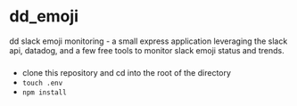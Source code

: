 # dd_emoji
dd slack emoji monitoring - a small express application leveraging the slack api, datadog, and a few free tools to monitor slack emoji status and trends.

###

- clone this repository and cd into the root of the directory
- `touch .env`
- `npm install`
